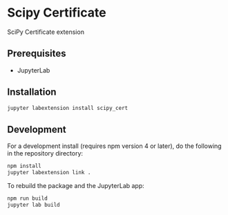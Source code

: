 # Scipy Certificate

SciPy Certificate extension


## Prerequisites

* JupyterLab

## Installation

```bash
jupyter labextension install scipy_cert
```

## Development

For a development install (requires npm version 4 or later), do the following in the repository directory:

```bash
npm install
jupyter labextension link .
```

To rebuild the package and the JupyterLab app:

```bash
npm run build
jupyter lab build
```
